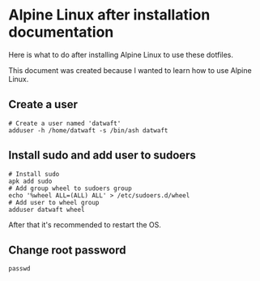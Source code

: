 # Alpine Linux after installation documentation

Here is what to do after installing Alpine Linux to use these dotfiles.

This document was created because I wanted to learn how to use Alpine Linux.

## Create a user

```shell
# Create a user named 'datwaft'
adduser -h /home/datwaft -s /bin/ash datwaft
```

## Install sudo and add user to sudoers

```shell
# Install sudo
apk add sudo
# Add group wheel to sudoers group
echo '%wheel ALL=(ALL) ALL' > /etc/sudoers.d/wheel
# Add user to wheel group
adduser datwaft wheel
```

After that it's recommended to restart the OS.

## Change root password

```shell
passwd
```
